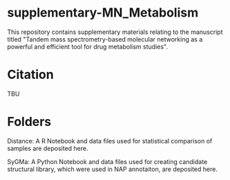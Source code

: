 # supplementary-MN_Metabolism
This repository contains supplementary materials relating to the manuscript titled "Tandem mass spectrometry-based molecular networking as a powerful and efficient tool for drug metabolism studies".

# Citation

TBU

# Folders

Distance: A R Notebook and data files used for statistical comparison of samples are deposited here.

SyGMa: A Python Notebook and data files used for creating candidate structural library, which were used in NAP annotaiton, are deposited here.

